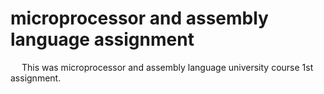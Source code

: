 # microprocessor and assembly language assignment
&emsp; This was microprocessor and assembly language university course 1st assignment.

